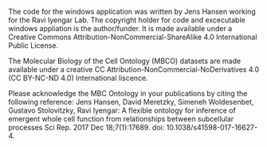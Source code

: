 The code for the windows application was written by Jens Hansen working for the Ravi Iyengar Lab. The copyright holder for code
and excecutable windows appliation is the author/funder. 
It is made available under a Creative Commons Attribution-NonCommercial-ShareAlike 4.0 International Public License.

The Molecular Biology of the Cell Ontology (MBCO) datasets are made available under a creative CC Attribution-NonCommercial-NoDerivatives 4.0 (CC BY-NC-ND 4.0) International liscence. 

Please acknowledge the MBC Ontology in your publications by citing the following reference:
Jens Hansen, David Meretzky, Simeneh Woldesenbet, Gustavo Stolovitzky, Ravi Iyengar: 
A flexible ontology for inference of emergent whole cell function from relationships between subcellular processes Sci Rep. 2017 Dec 18;7(1):17689. 
doi: 10.1038/s41598-017-16627-4.

